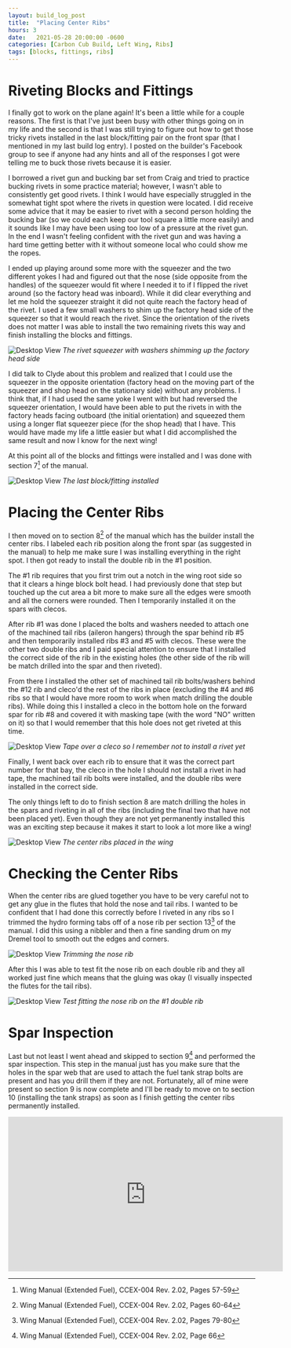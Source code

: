 ```yaml
---
layout: build_log_post
title:  "Placing Center Ribs"
hours: 3
date:   2021-05-28 20:00:00 -0600
categories: [Carbon Cub Build, Left Wing, Ribs]
tags: [blocks, fittings, ribs]
---
```


# Riveting Blocks and Fittings

I finally got to work on the plane again! It's been a little while for a couple reasons. The first is that I've just been busy with other things going on in my life and the second is that I was still trying to figure out how to get those tricky rivets installed in the last block/fitting pair on the front spar (that I mentioned in my last build log entry). I posted on the builder's Facebook group to see if anyone had any hints and all of the responses I got were telling me to buck those rivets because it is easier.

I borrowed a rivet gun and bucking bar set from Craig and tried to practice bucking rivets in some practice material; however, I wasn't able to consistently get good rivets. I think I would have especially struggled in the somewhat tight spot where the rivets in question were located. I did receive some advice that it may be easier to rivet with a second person holding the bucking bar (so we could each keep our tool square a little more easily) and it sounds like I may have been using too low of a pressure at the rivet gun. In the end I wasn't feeling confident with the rivet gun and was having a hard time getting better with it without someone local who could show me the ropes.

I ended up playing around some more with the squeezer and the two different yokes I had and figured out that the nose (side opposite from the handles) of the squeezer would fit where I needed it to if I flipped the rivet around (so the factory head was inboard). While it did clear everything and let me hold the squeezer straight it did not quite reach the factory head of the rivet. I used a few small washers to shim up the factory head side of the squeezer so that it would reach the rivet. Since the orientation of the rivets does not matter I was able to install the two remaining rivets this way and finish installing the blocks and fittings.

![Desktop View](/assets/img/posts/2021-06-16-placing-center-ribs/squeezer.png)
_The rivet squeezer with washers shimming up the factory head side_

I did talk to Clyde about this problem and realized that I could use the squeezer in the opposite orientation (factory head on the moving part of the squeezer and shop head on the stationary side) without any problems. I think that, if I had used the same yoke I went with but had reversed the squeezer orientation, I would have been able to put the rivets in with the factory heads facing outboard (the initial orientation) and squeezed them using a longer flat squeezer piece (for the shop head) that I have. This would have made my life a little easier but what I did accomplished the same result and now I know for the next wing!

At this point all of the blocks and fittings were installed and I was done with section 7[^section-7-ref] of the manual.

![Desktop View](/assets/img/posts/2021-06-16-placing-center-ribs/installed_block.png)
_The last block/fitting installed_

# Placing the Center Ribs

I then moved on to section 8[^section-8-ref] of the manual which has the builder install the center ribs. I labeled each rib position along the front spar (as suggested in the manual) to help me make sure I was installing everything in the right spot. I then got ready to install the double rib in the #1 position.

The #1 rib requires that you first trim out a notch in the wing root side so that it clears a hinge block bolt head. I had previously done that step but touched up the cut area a bit more to make sure all the edges were smooth and all the corners were rounded. Then I temporarily installed it on the spars with clecos.

After rib #1 was done I placed the bolts and washers needed to attach one of the machined tail ribs (aileron hangers) through the spar behind rib #5 and then temporarily installed ribs #3 and #5 with clecos. These were the other two double ribs and I paid special attention to ensure that I installed the correct side of the rib in the existing holes (the other side of the rib will be match drilled into the spar and then riveted).

From there I installed the other set of machined tail rib bolts/washers behind the #12 rib and cleco'd the rest of the ribs in place (excluding the #4 and #6 ribs so that I would have more room to work when match drilling the double ribs). While doing this I installed a cleco in the bottom hole on the forward spar for rib #8 and covered it with masking tape (with the word "NO" written on it) so that I would remember that this hole does not get riveted at this time.

![Desktop View](/assets/img/posts/2021-06-16-placing-center-ribs/taped_cleco.png)
_Tape over a cleco so I remember not to install a rivet yet_

Finally, I went back over each rib to ensure that it was the correct part number for that bay, the cleco in the hole I should not install a rivet in had tape, the machined tail rib bolts were installed, and the double ribs were installed in the correct side.

The only things left to do to finish section 8 are match drilling the holes in the spars and riveting in all of the ribs (including the final two that have not been placed yet). Even though they are not yet permanently installed this was an exciting step because it makes it start to look a lot more like a wing!

![Desktop View](/assets/img/posts/2021-06-16-placing-center-ribs/ribs_placed.png)
_The center ribs placed in the wing_

# Checking the Center Ribs

When the center ribs are glued together you have to be very careful not to get any glue in the flutes that hold the nose and tail ribs. I wanted to be confident that I had done this correctly before I riveted in any ribs so I trimmed the hydro forming tabs off of a nose rib per section 13[^section-13-ref] of the manual. I did this using a nibbler and then a fine sanding drum on my Dremel tool to smooth out the edges and corners.

![Desktop View](/assets/img/posts/2021-06-16-placing-center-ribs/trimmed_nose_rib.png)
_Trimming the nose rib_

After this I was able to test fit the nose rib on each double rib and they all worked just fine which means that the gluing was okay (I visually inspected the flutes for the tail ribs).

![Desktop View](/assets/img/posts/2021-06-16-placing-center-ribs/test_nose_rib.png)
_Test fitting the nose rib on the #1 double rib_

# Spar Inspection

Last but not least I went ahead and skipped to section 9[^section-9-ref] and performed the spar inspection. This step in the manual just has you make sure that the holes in the spar web that are used to attach the fuel tank strap bolts are present and has you drill them if they are not. Fortunately, all of mine were present so section 9 is now complete and I'll be ready to move on to section 10 (installing the tank straps) as soon as I finish getting the center ribs permanently installed.

<iframe width="560" height="315" src="https://www.youtube.com/embed/cDgJd03qWXY" title="YouTube video player" frameborder="0" allow="accelerometer; autoplay; clipboard-write; encrypted-media; gyroscope; picture-in-picture" allowfullscreen></iframe>

[^section-7-ref]: Wing Manual (Extended Fuel), CCEX-004 Rev. 2.02, Pages 57-59
[^section-8-ref]: Wing Manual (Extended Fuel), CCEX-004 Rev. 2.02, Pages 60-64
[^section-9-ref]: Wing Manual (Extended Fuel), CCEX-004 Rev. 2.02, Page 66
[^section-13-ref]: Wing Manual (Extended Fuel), CCEX-004 Rev. 2.02, Pages 79-80